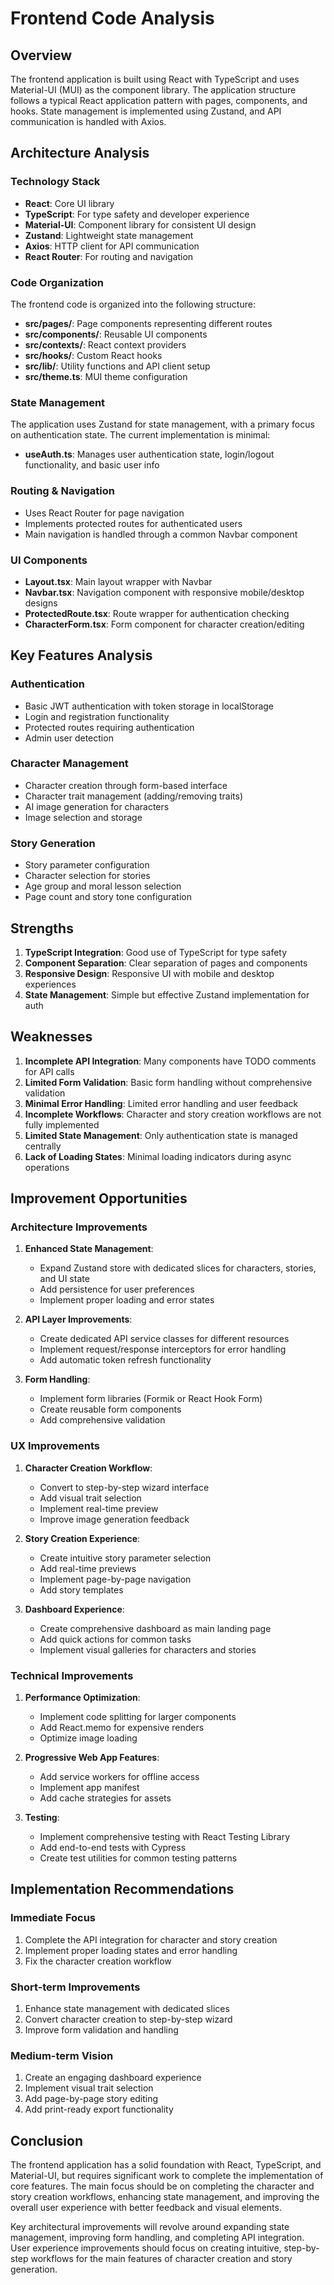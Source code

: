 # Frontend Code Analysis

## Overview

The frontend application is built using React with TypeScript and uses Material-UI (MUI) as the component library. The application structure follows a typical React application pattern with pages, components, and hooks. State management is implemented using Zustand, and API communication is handled with Axios.

## Architecture Analysis

### Technology Stack

- **React**: Core UI library
- **TypeScript**: For type safety and developer experience
- **Material-UI**: Component library for consistent UI design
- **Zustand**: Lightweight state management
- **Axios**: HTTP client for API communication
- **React Router**: For routing and navigation

### Code Organization

The frontend code is organized into the following structure:

- **src/pages/**: Page components representing different routes
- **src/components/**: Reusable UI components
- **src/contexts/**: React context providers
- **src/hooks/**: Custom React hooks
- **src/lib/**: Utility functions and API client setup
- **src/theme.ts**: MUI theme configuration

### State Management

The application uses Zustand for state management, with a primary focus on authentication state. The current implementation is minimal:

- **useAuth.ts**: Manages user authentication state, login/logout functionality, and basic user info

### Routing & Navigation

- Uses React Router for page navigation
- Implements protected routes for authenticated users
- Main navigation is handled through a common Navbar component

### UI Components

- **Layout.tsx**: Main layout wrapper with Navbar
- **Navbar.tsx**: Navigation component with responsive mobile/desktop designs
- **ProtectedRoute.tsx**: Route wrapper for authentication checking
- **CharacterForm.tsx**: Form component for character creation/editing

## Key Features Analysis

### Authentication

- Basic JWT authentication with token storage in localStorage
- Login and registration functionality
- Protected routes requiring authentication
- Admin user detection

### Character Management

- Character creation through form-based interface
- Character trait management (adding/removing traits)
- AI image generation for characters
- Image selection and storage

### Story Generation

- Story parameter configuration
- Character selection for stories
- Age group and moral lesson selection
- Page count and story tone configuration

## Strengths

1. **TypeScript Integration**: Good use of TypeScript for type safety
2. **Component Separation**: Clear separation of pages and components
3. **Responsive Design**: Responsive UI with mobile and desktop experiences
4. **State Management**: Simple but effective Zustand implementation for auth

## Weaknesses

1. **Incomplete API Integration**: Many components have TODO comments for API calls
2. **Limited Form Validation**: Basic form handling without comprehensive validation
3. **Minimal Error Handling**: Limited error handling and user feedback
4. **Incomplete Workflows**: Character and story creation workflows are not fully implemented
5. **Limited State Management**: Only authentication state is managed centrally
6. **Lack of Loading States**: Minimal loading indicators during async operations

## Improvement Opportunities

### Architecture Improvements

1. **Enhanced State Management**:
   - Expand Zustand store with dedicated slices for characters, stories, and UI state
   - Add persistence for user preferences
   - Implement proper loading and error states

2. **API Layer Improvements**:
   - Create dedicated API service classes for different resources
   - Implement request/response interceptors for error handling
   - Add automatic token refresh functionality

3. **Form Handling**:
   - Implement form libraries (Formik or React Hook Form)
   - Create reusable form components
   - Add comprehensive validation

### UX Improvements

1. **Character Creation Workflow**:
   - Convert to step-by-step wizard interface
   - Add visual trait selection
   - Implement real-time preview
   - Improve image generation feedback

2. **Story Creation Experience**:
   - Create intuitive story parameter selection
   - Add real-time previews
   - Implement page-by-page navigation
   - Add story templates

3. **Dashboard Experience**:
   - Create comprehensive dashboard as main landing page
   - Add quick actions for common tasks
   - Implement visual galleries for characters and stories

### Technical Improvements

1. **Performance Optimization**:
   - Implement code splitting for larger components
   - Add React.memo for expensive renders
   - Optimize image loading

2. **Progressive Web App Features**:
   - Add service workers for offline access
   - Implement app manifest
   - Add cache strategies for assets

3. **Testing**:
   - Implement comprehensive testing with React Testing Library
   - Add end-to-end tests with Cypress
   - Create test utilities for common testing patterns

## Implementation Recommendations

### Immediate Focus

1. Complete the API integration for character and story creation
2. Implement proper loading states and error handling
3. Fix the character creation workflow

### Short-term Improvements

1. Enhance state management with dedicated slices
2. Convert character creation to step-by-step wizard
3. Improve form validation and handling

### Medium-term Vision

1. Create an engaging dashboard experience
2. Implement visual trait selection
3. Add page-by-page story editing
4. Add print-ready export functionality

## Conclusion

The frontend application has a solid foundation with React, TypeScript, and Material-UI, but requires significant work to complete the implementation of core features. The main focus should be on completing the character and story creation workflows, enhancing state management, and improving the overall user experience with better feedback and visual elements.

Key architectural improvements will revolve around expanding state management, improving form handling, and completing API integration. User experience improvements should focus on creating intuitive, step-by-step workflows for the main features of character creation and story generation. 